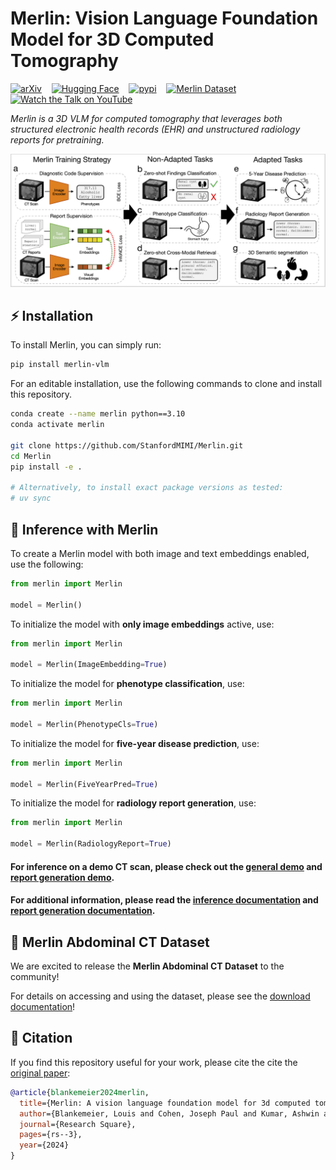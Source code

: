 # Merlin: Vision Language Foundation Model for 3D Computed Tomography

[![arXiv](https://img.shields.io/badge/arXiv-2406.06512-b31b1b.svg?style=for-the-badge)](https://arxiv.org/abs/2406.06512)    [![Hugging Face](https://huggingface.co/datasets/huggingface/badges/resolve/main/model-on-hf-md.svg)](https://huggingface.co/stanfordmimi/Merlin)    [![pypi](https://img.shields.io/pypi/v/merlin-vlm?style=for-the-badge)](https://pypi.org/project/merlin-vlm/)    [![Merlin Dataset](https://img.shields.io/badge/Merlin%20Dataset-blue?style=for-the-badge)](https://stanfordaimi.azurewebsites.net/datasets/60b9c7ff-877b-48ce-96c3-0194c8205c40)    [![Watch the Talk on YouTube](https://img.shields.io/badge/YouTube-Talk-red?style=for-the-badge&logo=youtube)](https://youtu.be/XWmCkbpXOUw?si=6GggZgj9U4kbLAKx)

*Merlin is a 3D VLM for computed tomography that leverages both structured electronic health records (EHR) and unstructured radiology reports for pretraining.*

![Key Graphic](documentation/assets/overview.png)

## ⚡️ Installation

To install Merlin, you can simply run:

```bash
pip install merlin-vlm
```

For an editable installation, use the following commands to clone and install this repository.

```bash
conda create --name merlin python==3.10
conda activate merlin

git clone https://github.com/StanfordMIMI/Merlin.git
cd Merlin
pip install -e .

# Alternatively, to install exact package versions as tested:
# uv sync
```

## 🚀 Inference with Merlin

To create a Merlin model with both image and text embeddings enabled, use the following:

```python
from merlin import Merlin

model = Merlin()
```

To initialize the model with **only image embeddings** active, use:

```python
from merlin import Merlin

model = Merlin(ImageEmbedding=True)
```

To initialize the model for **phenotype classification**, use:

```python
from merlin import Merlin

model = Merlin(PhenotypeCls=True)
```

To initialize the model for **five-year disease prediction**, use:

```python
from merlin import Merlin

model = Merlin(FiveYearPred=True)
```

To initialize the model for **radiology report generation**, use:

```python
from merlin import Merlin

model = Merlin(RadiologyReport=True)
```

#### For inference on a demo CT scan, please check out the [general demo](documentation/demo.py) and [report generation demo](documentation/radiology_report_generation.py).

#### For additional information, please read the [inference documentation](documentation/inference.md) and [report generation documentation](documentation/report_generation.md).

## 📂  Merlin Abdominal CT Dataset

We are excited to release the **Merlin Abdominal CT Dataset** to the community!

For details on accessing and using the dataset, please see the [download documentation](documentation/download.md)!

## 📎 Citation

If you find this repository useful for your work, please cite the cite the [original paper](https://arxiv.org/abs/2406.06512):

```bibtex
@article{blankemeier2024merlin,
  title={Merlin: A vision language foundation model for 3d computed tomography},
  author={Blankemeier, Louis and Cohen, Joseph Paul and Kumar, Ashwin and Van Veen, Dave and Gardezi, Syed Jamal Safdar and Paschali, Magdalini and Chen, Zhihong and Delbrouck, Jean-Benoit and Reis, Eduardo and Truyts, Cesar and others},
  journal={Research Square},
  pages={rs--3},
  year={2024}
}
```
